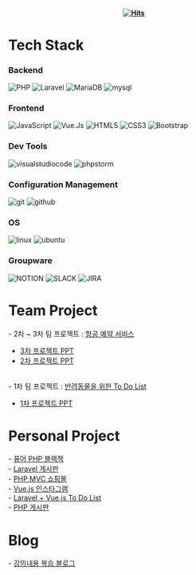 #### <div align=center>[![Hits](https://hits.seeyoufarm.com/api/count/incr/badge.svg?url=https%3A%2F%2Fgithub.com%2FLDH1103&count_bg=%23A2DBEE&title_bg=%23EEA8CC&icon=github.svg&icon_color=%23E7E7E7&title=Hits&edge_flat=false)](https://hits.seeyoufarm.com)
</div>

<h1>Tech Stack</h1>
<div>
  <h3>Backend</h3>
  <img alt="PHP" src ="https://img.shields.io/badge/PHP-777BB4?&style=for-the-badge&logo=PHP&logoColor=white"/>
  <img alt="Laravel" src ="https://img.shields.io/badge/Laravel-FF2D20?&style=for-the-badge&logo=Laravel&logoColor=white"/>
  <img alt="MariaDB" src ="https://img.shields.io/badge/MariaDB-003545?&style=for-the-badge&logo=MariaDB&logoColor=white"/>
  <img alt="mysql" src ="https://img.shields.io/badge/mysql-4479A1?&style=for-the-badge&logo=mysql&logoColor=white"/>
  <h3>Frontend</h3>
  <img alt="JavaScript" src ="https://img.shields.io/badge/JavaScript-F7DF1E?&style=for-the-badge&logo=JavaScript&logoColor=black"/>
  <img alt="Vue.Js" src ="https://img.shields.io/badge/Vue.Js-4FC08D?&style=for-the-badge&logo=Vue.Js&logoColor=white"/>
  <img alt="HTML5" src ="https://img.shields.io/badge/HTML5-E34F26?&style=for-the-badge&logo=HTML5&logoColor=white"/>
  <img alt="CSS3" src ="https://img.shields.io/badge/CSS3-1572B6?&style=for-the-badge&logo=CSS3&logoColor=white"/>
  <img alt="Bootstrap" src ="https://img.shields.io/badge/Bootstrap-7952B3?&style=for-the-badge&logo=Bootstrap&logoColor=white"/>
  <h3>Dev Tools</h3>
  <img alt="visualstudiocode" src ="https://img.shields.io/badge/visualstudiocode-007ACC?&style=for-the-badge&logo=visualstudiocode&logoColor=white"/>
  <img alt="phpstorm" src ="https://img.shields.io/badge/phpstorm-000000?&style=for-the-badge&logo=phpstorm&logoColor=white"/>
  <h3>Configuration Management</h3>
  <img alt="git" src ="https://img.shields.io/badge/git-F05032?&style=for-the-badge&logo=git&logoColor=white"/>
  <img alt="github" src ="https://img.shields.io/badge/github-181717?&style=for-the-badge&logo=github&logoColor=white"/>
  <h3>OS</h3>
  <img alt="linux" src ="https://img.shields.io/badge/linux-FCC624?&style=for-the-badge&logo=linux&logoColor=black"/>
  <img alt="ubuntu" src ="https://img.shields.io/badge/ubuntu-E95420?&style=for-the-badge&logo=ubuntu&logoColor=white"/>
  <h3>Groupware</h3>
  <img alt="NOTION" src ="https://img.shields.io/badge/Notion-000000?&style=for-the-badge&logo=NOTION&logoColor=white"/>
  <img alt="SLACK" src ="https://img.shields.io/badge/Slack-4A154B?&style=for-the-badge&logo=SLACK&logoColor=white"/>
  <img alt="JIRA" src ="https://img.shields.io/badge/Jira-0052CC?&style=for-the-badge&logo=JIRA&logoColor=white"/>
</div>

<h1>Team Project</h1>
- 2차 ~ 3차 팀 프로젝트 : <a href="https://github.com/PHP-506-airplane/PHP-506-airplane">항공 예약 서비스</a>

- <a href="https://www.canva.com/design/DAFpsj82YXU/Hc7XI8i9ZYnJeciYjWgoEw/edit?utm_content=DAFpsj82YXU&utm_campaign=designshare&utm_medium=link2&utm_source=sharebutton">3차 프로젝트 PPT</a>
- <a href="https://www.canva.com/design/DAFnEX5iQKM/-WBYP7QO0kpcYiApSAmmCw/edit?utm_content=DAFnEX5iQKM&utm_campaign=designshare&utm_medium=link2&utm_source=sharebutton">2차 프로젝트 PPT</a>
<br>
- 1차 팀 프로젝트 : <a href="https://github.com/PHP-506-airplane/PHP-506-airplane">반려동물을 위한 To Do List</a>

- <a href="https://www.canva.com/design/DAFg_1lhOls/cDhrzhvk5pbVv7GU1tp3ZQ/edit?utm_content=DAFg_1lhOls&utm_campaign=designshare&utm_medium=link2&utm_source=sharebutton">1차 프로젝트 PPT</a>

<h1>Personal Project</h1>
- <a href="http://ldh1103.dothome.co.kr/blackjack.php">퓨어 PHP 블랙잭</a>
<br>
- <a href="https://github.com/LDH1103/laravel_board">Laravel 게시판</a>
<br>
- <a href="https://github.com/LDH1103/mini_2">PHP MVC 쇼핑몰</a>
<br>
- <a href="https://github.com/LDH1103/PHPFULLSTACK/tree/main/vue/vuestargram">Vue.js 인스타그램</a>
<br>
- <a href="https://github.com/LDH1103/PHPFULLSTACK/tree/main/vue/todolist">Laravel + Vue.js To Do List</a>
<br>
- <a href="https://github.com/LDH1103/mini_board">PHP 게시판</a>

<h1>Blog</h1>
- <a href="https://ldh1123.tistory.com/">강의내용 복습 블로그</a>


